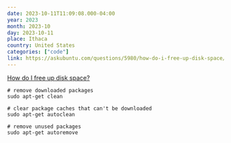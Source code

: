 ```yaml
---
date: 2023-10-11T11:09:08.000-04:00
year: 2023
month: 2023-10
day: 2023-10-11
place: Ithaca
country: United States
categories: ["code"]
link: https://askubuntu.com/questions/5980/how-do-i-free-up-disk-space/6002#6002
---
```

[How do I free up disk space?](https://askubuntu.com/questions/5980/how-do-i-free-up-disk-space/6002#6002)

```
# remove downloaded packages
sudo apt-get clean

# clear package caches that can't be downloaded
sudo apt-get autoclean

# remove unused packages
sudo apt-get autoremove
```
